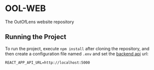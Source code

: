 
# OOL-WEB
The OutOfLens website repository

## Running the Project

To run the project, execute `npm install` after cloning the repository,
and then create a configuration file named `.env` 
and set the [backend api](https://github.com/WidestView/OOL-API) url:

```
REACT_APP_API_URL=http://localhost:5000
```
